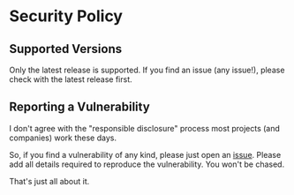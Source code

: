 # Security Policy

## Supported Versions

Only  the latest  release  is supported.  If you  find  an issue  (any
issue!), please check with the latest release first.

## Reporting a Vulnerability

I don't agree with the "responsible disclosure" process most projects
(and companies) work these days.

So, if you find a vulnerability of any kind, please just open an
[issue](https://github.com/TLINDEN/kleingebaeck/issues). Please add
all details required to reproduce the vulnerability. You won't be chased.

That's just all about it.

